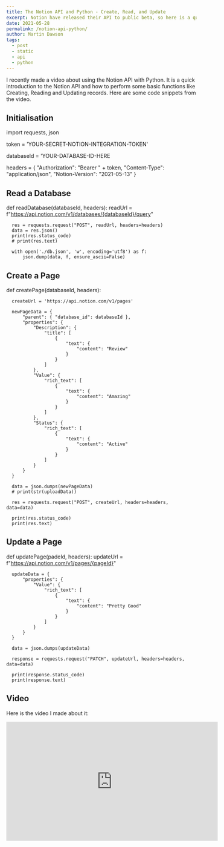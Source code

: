 ```yaml
---
title: The Notion API and Python - Create, Read, and Update
excerpt: Notion have released their API to public beta, so here is a quick guide to using it with Python.
date: 2021-05-28
permalink: /notion-api-python/
author: Martin Dawson
tags:
  - post
  - static
  - api
  - python
---
```


I recently made a video about using the Notion API with Python. It is a quick introduction to the Notion API and how to perform some basic functions like Creating, Reading and Updating records. Here are some code snippets from the video.


## Initialisation

  import requests, json

  token = 'YOUR-SECRET-NOTION-INTEGRATION-TOKEN'

  databaseId = 'YOUR-DATABASE-ID-HERE

  headers = {
      "Authorization": "Bearer " + token,
      "Content-Type": "application/json",
      "Notion-Version": "2021-05-13"
}


## Read a Database

  def readDatabase(databaseId, headers):
      readUrl = f"https://api.notion.com/v1/databases/{databaseId}/query"

      res = requests.request("POST", readUrl, headers=headers)
      data = res.json()
      print(res.status_code)
      # print(res.text)

      with open('./db.json', 'w', encoding='utf8') as f:
          json.dump(data, f, ensure_ascii=False)

## Create a Page

  def createPage(databaseId, headers):

      createUrl = 'https://api.notion.com/v1/pages'

      newPageData = {
          "parent": { "database_id": databaseId },
          "properties": {
              "Description": {
                  "title": [
                      {
                          "text": {
                              "content": "Review"
                          }
                      }
                  ]
              },
              "Value": {
                  "rich_text": [
                      {
                          "text": {
                              "content": "Amazing"
                          }
                      }
                  ]
              },
              "Status": {
                  "rich_text": [
                      {
                          "text": {
                              "content": "Active"
                          }
                      }
                  ]
              }
          }
      }
      
      data = json.dumps(newPageData)
      # print(str(uploadData))

      res = requests.request("POST", createUrl, headers=headers, data=data)

      print(res.status_code)
      print(res.text)
    


## Update a Page

  def updatePage(padeId, headers):
      updateUrl = f"https://api.notion.com/v1/pages/{pageId}"

      updateData = {
          "properties": {
              "Value": {
                  "rich_text": [
                      {
                          "text": {
                              "content": "Pretty Good"
                          }
                      }
                  ]
              }        
          }
      }

      data = json.dumps(updateData)

      response = requests.request("PATCH", updateUrl, headers=headers, data=data)

      print(response.status_code)
      print(response.text)


## Video

Here is the video I made about it:

<iframe width="560" height="315" src="https://www.youtube.com/embed/sdn1HgxLwEg" frameborder="0" allow="accelerometer; autoplay; encrypted-media; gyroscope; picture-in-picture" allowfullscreen></iframe>

